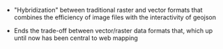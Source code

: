 * "Hybridization" between traditional raster and vector formats that combines the efficiency of image files with the interactivity of geojson

* Ends the trade-off between vector/raster data formats that, which up until now has been central to web mapping
